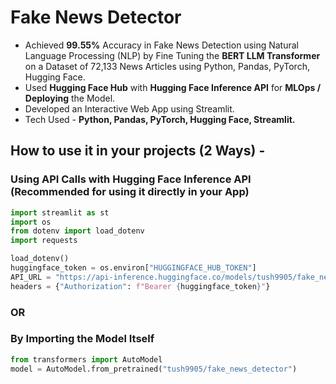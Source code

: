 # Fake News Detector
* Achieved **99.55%** Accuracy in Fake News Detection using Natural Language Processing (NLP) by Fine Tuning the **BERT LLM Transformer** on a Dataset of 72,133 News Articles using Python, Pandas, PyTorch, Hugging Face.
* Used **Hugging Face Hub** with **Hugging Face Inference API** for **MLOps / Deploying** the Model.
* Developed an Interactive Web App using Streamlit.
* Tech Used - **Python, Pandas, PyTorch, Hugging Face, Streamlit.**

## How to use it in your projects (2 Ways) -
### Using API Calls with Hugging Face Inference API (Recommended for using it directly in your App)
``` python
import streamlit as st
import os
from dotenv import load_dotenv
import requests

load_dotenv()
huggingface_token = os.environ["HUGGINGFACE_HUB_TOKEN"]
API_URL = "https://api-inference.huggingface.co/models/tush9905/fake_news_detector"
headers = {"Authorization": f"Bearer {huggingface_token}"}
```
### OR
### By Importing the Model Itself
  ``` python
  from transformers import AutoModel
  model = AutoModel.from_pretrained("tush9905/fake_news_detector")
  ```
